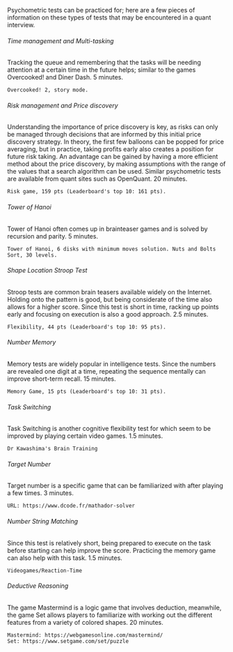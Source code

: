 Psychometric tests can be practiced for; here are a few pieces of information on these types of tests that may be encountered in a quant interview.

<h6>Time management and Multi-tasking</h6>

Tracking the queue and remembering that the tasks will be needing attention at a certain time in the future helps; similar to the games Overcooked! and Diner Dash. 5 minutes.

```
Overcooked! 2, story mode.
```

<h6>Risk management and Price discovery</h6>

Understanding the importance of price discovery is key, as risks can only be managed through decisions that are informed by this initial price discovery strategy. In theory, the first few balloons can be popped for price averaging, but in practice, taking profits early also creates a position for future risk taking. An advantage can be gained by having a more efficient method about the price discovery, by making assumptions with the range of the values that a search algorithm can be used. Similar psychometric tests are available from quant sites such as OpenQuant. 20 minutes.

```
Risk game, 159 pts (Leaderboard's top 10: 161 pts). 
```

<h6>Tower of Hanoi</h6>

Tower of Hanoi often comes up in brainteaser games and is solved by recursion and parity. 5 minutes.

```
Tower of Hanoi, 6 disks with minimum moves solution. Nuts and Bolts Sort, 30 levels.
```

<h6>Shape Location Stroop Test</h6>

Stroop tests are common brain teasers available widely on the Internet. Holding onto the pattern is good, but being considerate of the time also allows for a higher score. Since this test is short in time, racking up points early and focusing on execution is also a good approach. 2.5 minutes.

```
Flexibility, 44 pts (Leaderboard's top 10: 95 pts).
```

<h6>Number Memory</h6>

Memory tests are widely popular in intelligence tests. Since the numbers are revealed one digit at a time, repeating the sequence mentally can improve short-term recall. 15 minutes.

```
Memory Game, 15 pts (Leaderboard's top 10: 31 pts).
```

<h6>Task Switching</h6>

Task Switching is another cognitive flexibility test for which seem to be improved by playing certain video games. 1.5 minutes.

```
Dr Kawashima's Brain Training
```

<h6>Target Number</h6>

Target number is a specific game that can be familiarized with after playing a few times. 3 minutes.

```
URL: https://www.dcode.fr/mathador-solver
```

<h6>Number String Matching</h6>

Since this test is relatively short, being prepared to execute on the task before starting can help improve the score. Practicing the memory game can also help with this task. 1.5 minutes.

```
Videogames/Reaction-Time
```

<h6>Deductive Reasoning</h6>

The game Mastermind is a logic game that involves deduction, meanwhile, the game Set allows players to familiarize with working out the different features from a variety of colored shapes. 20 minutes.

```
Mastermind: https://webgamesonline.com/mastermind/
Set: https://www.setgame.com/set/puzzle
```
